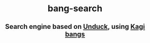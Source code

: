 <div align=center>

# bang-search

## Search engine based on [Unduck](https://github.com/t3dotgg/unduck), using [Kagi bangs](https://github.com/kagisearch/bangs)

</div>
